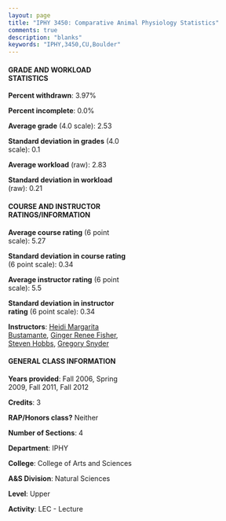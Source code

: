 ```yaml
---
layout: page
title: "IPHY 3450: Comparative Animal Physiology Statistics"
comments: true
description: "blanks"
keywords: "IPHY,3450,CU,Boulder"
---
```

<head>
<script src="https://ajax.googleapis.com/ajax/libs/jquery/2.1.3/jquery.min.js"></script>
<script src="https://dl.dropboxusercontent.com/s/pc42nxpaw1ea4o9/highcharts.js?dl=0"></script>
<!-- <script src="../assets/js/highcharts.js"></script> -->
<style type="text/css">@font-face {
	font-family: "Bebas Neue";
	src: url(https://www.filehosting.org/file/details/544349/BebasNeue Regular.otf) format("opentype");
	}
	h1.Bebas { 
		font-family: "Bebas Neue", Verdana, Tahoma;
	}
</style>
</head>
<body>
	<div id="container" style="float: right; width: 45%; height: 88%; margin-left: 2.5%; margin-right: 2.5%;"></div>
	<script language="JavaScript">
		$(document).ready(function() {
		var chart = {type: 'column'};
		var title = {text: 'Grade Distribution'};
		var xAxis = {categories: ['A','B','C','D','F'],crosshair: true};
		var yAxis = {min: 0,title: {text: 'Percentage'}};
		var tooltip = {headerFormat: '<center><b><span style="font-size:20px">{point.key}</span></b></center>',
		               pointFormat: '<td style="padding:0"><b>{point.y:.1f}%</b></td>',
		               footerFormat: '</table>',shared: true,useHTML: true};
		var plotOptions = {column: {pointPadding: 0.0,borderWidth: 0}};  
		var credits = {enabled: false};var series= [{name: 'Percent',data: [18.93,33.2,37.85,6.62,3.39,]}];
		var json = {};
		json.chart = chart;
		json.title = title;
		json.tooltip = tooltip;
		json.xAxis = xAxis;
		json.yAxis = yAxis;  
		json.series = series;
		json.plotOptions = plotOptions;  
		json.credits = credits;
		$('#container').highcharts(json);
	});
	</script>
</body>
			   
#### GRADE AND WORKLOAD STATISTICS

**Percent withdrawn**: 3.97%

**Percent incomplete**: 0.0%

**Average grade** (4.0 scale): 2.53

**Standard deviation in grades** (4.0 scale): 0.1

**Average workload** (raw): 2.83

**Standard deviation in workload** (raw): 0.21

#### COURSE AND INSTRUCTOR RATINGS/INFORMATION

**Average course rating** (6 point scale): 5.27

**Standard deviation in course rating** (6 point scale): 0.34

**Average instructor rating** (6 point scale): 5.5

**Standard deviation in instructor rating** (6 point scale): 0.34

**Instructors**: <a href='../../instructors/Heidi_Margarita_Bustamante'>Heidi Margarita Bustamante</a>, <a href='../../instructors/Ginger_Renee_Fisher'>Ginger Renee Fisher</a>, <a href='../../instructors/Steven_Hobbs'>Steven Hobbs</a>, <a href='../../instructors/Gregory_Snyder'>Gregory Snyder</a>

#### GENERAL CLASS INFORMATION

**Years provided**: Fall 2006, Spring 2009, Fall 2011, Fall 2012

**Credits**: 3

**RAP/Honors class?** Neither

**Number of Sections**: 4

**Department**: IPHY

**College**: College of Arts and Sciences

**A&S Division**: Natural Sciences

**Level**: Upper

**Activity**: LEC - Lecture
